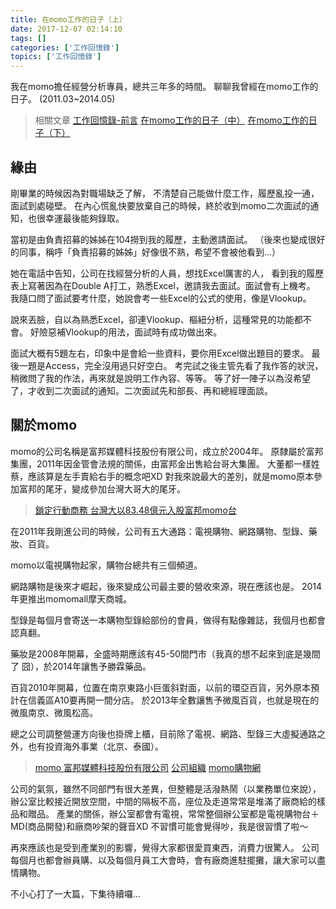 ```yaml
---
title: 在momo工作的日子（上）
date: 2017-12-07 02:14:10
tags: []
categories: ['工作回憶錄']
topics: ['工作回憶錄']
---
```



我在momo擔任經營分析專員，總共三年多的時間。
聊聊我曾經在momo工作的日子。
(2011.03~2014.05)

<!--more-->


>相關文章
>[工作回憶錄-前言](/work-history/)
>[在momo工作的日子（中）](/work-at-momo-2/)
>[在momo工作的日子（下）](/work-at-momo-3/)


## 緣由
剛畢業的時候因為對職場缺乏了解，
不清楚自己能做什麼工作，履歷亂投一通，面試到處碰壁。
在內心慌亂快要放棄自己的時候，終於收到momo二次面試的通知，也很幸運最後能夠錄取。

當初是由負責招募的姊姊在104撈到我的履歷，主動邀請面試。
（後來也變成很好的同事，稱呼「負責招募的姊姊」好像很不熟，希望不會被他看到...）

她在電話中告知，公司在找經營分析的人員，想找Excel厲害的人，
看到我的履歷表上寫著因為在Double A打工，熟悉Excel，邀請我去面試。面試會有上機考。
我隨口問了面試要考什麼，她說會考一些Excel的公式的使用，像是Vlookup。

說來丟臉，自以為熟悉Excel，卻連Vlookup、樞紐分析，這種常見的功能都不會。
好險惡補Vlookup的用法，面試時有成功做出來。

面試大概有5題左右，印象中是會給一些資料，要你用Excel做出題目的要求。
最後一題是Access，完全沒用過只好空白。
考完試之後主管先看了我作答的狀況，稍微問了我的作法，再來就是說明工作內容、等等。
等了好一陣子以為沒希望了，才收到二次面試的通知。二次面試先和部長、再和總經理面談。

## 關於momo
momo的公司名稱是富邦媒體科技股份有限公司，成立於2004年。
原隸屬於富邦集團，2011年因金管會法規的關係，由富邦金出售給台哥大集團。
大董都一樣姓蔡，應該算是左手賣給右手的概念吧XD
對我來說最大的差別，就是momo原本參加富邦的尾牙，變成參加台灣大哥大的尾牙。
>[鎖定行動商務 台灣大以83.48億元入股富邦momo台](https://www.bnext.com.tw/article/17939/BN-ARTICLE-17939)

在2011年我剛進公司的時候，公司有五大通路：電視購物、網路購物、型錄、藥妝、百貨。

momo以電視購物起家，購物台總共有三個頻道。

網路購物是後來才崛起，後來變成公司最主要的營收來源，現在應該也是。
2014年更推出momomall摩天商城。

型錄是每個月會寄送一本購物型錄給部份的會員，做得有點像雜誌，我個月也都會認真翻。

藥妝是2008年開幕，全盛時期應該有45-50間門市（我真的想不起來到底是幾間了 囧），於2014年讓售予勝霖藥品。

百貨2010年開幕，位置在南京東路小巨蛋斜對面，以前的環亞百貨，另外原本預計在信義區A10要再開一間分店。
於2013年全數讓售予微風百貨，也就是現在的微風南京、微風松高。

總之公司調整營運方向後也掛牌上櫃，目前除了電視、網路、型錄三大虛擬通路之外，也有投資海外事業（北京、泰國）。

>[momo 富邦媒體科技股份有限公司](http://www.fmt.com.tw/)
>[公司組織](http://www.fmt.com.tw/index.php?option=com_content&view=article&id=10&Itemid=19)
>[momo購物網](https://www.momoshop.com.tw/main/Main.jsp)


公司的氣氛，雖然不同部門有很大差異，但整體是活潑熱鬧（以業務單位來說），
辦公室比較接近開放空間，中間的隔板不高，座位及走道常常是堆滿了廠商給的樣品和贈品。
產業的關係，辦公室都會有電視，常常整個辦公室都是電視購物台＋MD(商品開發)和廠商吵架的聲音XD
不習慣可能會覺得吵，我是很習慣了啦～

再來應該也是受到產業別的影響，覺得大家都很愛買東西，消費力很驚人。
公司每個月也都會辦員購、以及每個月員工大會時，會有廠商進駐擺攤，讓大家可以盡情購物。

不小心打了一大篇，下集待續囉...
